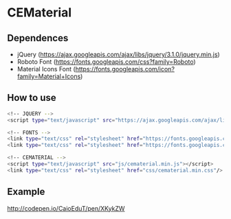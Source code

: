 # CEMaterial
## Dependences
- jQuery (https://ajax.googleapis.com/ajax/libs/jquery/3.1.0/jquery.min.js)
- Roboto Font (https://fonts.googleapis.com/css?family=Roboto)
- Material Icons Font (https://fonts.googleapis.com/icon?family=Material+Icons)

## How to use
```sh
<!-- JQUERY -->
<script type="text/javascript" src="https://ajax.googleapis.com/ajax/libs/jquery/3.1.0/jquery.min.js"></script>

<!-- FONTS -->
<link type="text/css" rel="stylesheet" href="https://fonts.googleapis.com/css?family=Roboto"/>
<link type="text/css" rel="stylesheet" href="https://fonts.googleapis.com/icon?family=Material+Icons"/>

<!-- CEMATERIAL -->
<script type="text/javascript" src="js/cematerial.min.js"></script>
<link type="text/css" rel="stylesheet" href="css/cematerial.min.css"/>
```

## Example
http://codepen.io/CaioEduT/pen/XKykZW
